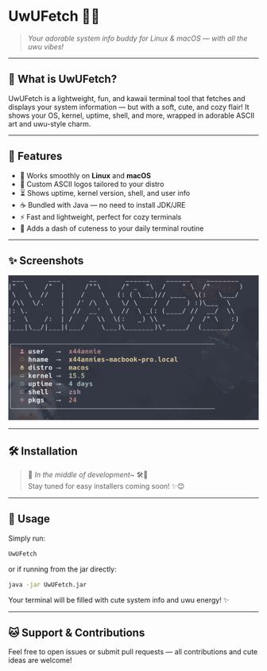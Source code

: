 # UwUFetch 🐾✨

> *Your adorable system info buddy for Linux & macOS — with all the uwu vibes!*

---

## 💖 What is UwUFetch?

UwUFetch is a lightweight, fun, and kawaii terminal tool that fetches and displays your system information — but with a soft, cute, and cozy flair! It shows your OS, kernel, uptime, shell, and more, wrapped in adorable ASCII art and uwu-style charm.

---

## 🌈 Features

* 🐧 Works smoothly on **Linux** and **macOS**
* 🎨 Custom ASCII logos tailored to your distro
* ⏳ Shows uptime, kernel version, shell, and user info
* ☕ Bundled with Java — no need to install JDK/JRE
* ⚡ Fast and lightweight, perfect for cozy terminals
* 🥰 Adds a dash of cuteness to your daily terminal routine

---
## ✨ Screenshots


![UwUFetch macOS](/screenshot/macos.png)

---

## 🛠️ Installation

> 🚧 *In the middle of development~* 🛠️🧸<br>
> Stay tuned for easy installers coming soon! ✨😊

---

## 🚀 Usage

Simply run:

```bash
UwUFetch
```

or if running from the jar directly:

```bash
java -jar UwUFetch.jar
```

Your terminal will be filled with cute system info and uwu energy! ✨

---

## 🐱 Support & Contributions

Feel free to open issues or submit pull requests — all contributions and cute ideas are welcome!
